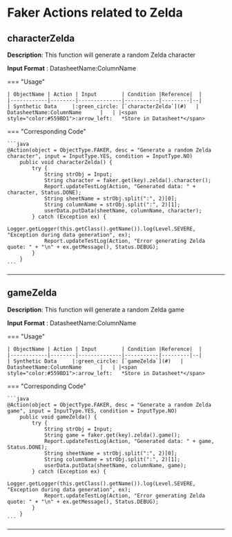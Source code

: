 # **Faker Actions related to Zelda**

## **characterZelda**

**Description**: This function will generate a random Zelda character

**Input Format** : DatasheetName:ColumnName

=== "Usage"

    | ObjectName | Action | Input        | Condition |Reference|  |
    |------------|--------|--------------|-----------|---------|--|
    | Synthetic Data     |:green_circle: [`characterZelda`](#)   | DatasheetName:ColumnName      |   | |<span style="color:#559BD1">:arrow_left:   *Store in Datasheet*</span> 

=== "Corresponding Code"

    ```java
    @Action(object = ObjectType.FAKER, desc = "Generate a random Zelda character", input = InputType.YES, condition = InputType.NO)
        public void characterZelda() {
            try {
                String strObj = Input;
                String character = faker.get(key).zelda().character();
                Report.updateTestLog(Action, "Generated data: " + character, Status.DONE);
                String sheetName = strObj.split(":", 2)[0];
                String columnName = strObj.split(":", 2)[1];
                userData.putData(sheetName, columnName, character);
            } catch (Exception ex) {
                Logger.getLogger(this.getClass().getName()).log(Level.SEVERE, "Exception during data generation", ex);
                Report.updateTestLog(Action, "Error generating Zelda quote: " + "\n" + ex.getMessage(), Status.DEBUG);
            }
        }
    ```
-----------------------------------------------------

## **gameZelda**

**Description**: This function will generate a random Zelda game

**Input Format** : DatasheetName:ColumnName

=== "Usage"

    | ObjectName | Action | Input        | Condition |Reference|  |
    |------------|--------|--------------|-----------|---------|--|
    | Synthetic Data     |:green_circle: [`gameZelda`](#)   | DatasheetName:ColumnName      |   | |<span style="color:#559BD1">:arrow_left:   *Store in Datasheet*</span> 

=== "Corresponding Code"

    ```java
    @Action(object = ObjectType.FAKER, desc = "Generate a random Zelda game", input = InputType.YES, condition = InputType.NO)
        public void gameZelda() {
            try {
                String strObj = Input;
                String game = faker.get(key).zelda().game();
                Report.updateTestLog(Action, "Generated data: " + game, Status.DONE);
                String sheetName = strObj.split(":", 2)[0];
                String columnName = strObj.split(":", 2)[1];
                userData.putData(sheetName, columnName, game);
            } catch (Exception ex) {
                Logger.getLogger(this.getClass().getName()).log(Level.SEVERE, "Exception during data generation", ex);
                Report.updateTestLog(Action, "Error generating Zelda quote: " + "\n" + ex.getMessage(), Status.DEBUG);
            }
        }
    ```
-----------------------------------------------------